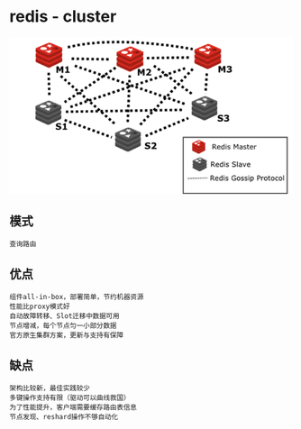 # redis - cluster

![img](res/redis-cluster.png)

## 模式

    查询路由

## 优点

    组件all-in-box，部署简单，节约机器资源  
    性能比proxy模式好  
    自动故障转移、Slot迁移中数据可用  
    节点增减，每个节点匀一小部分数据
    官方原生集群方案，更新与支持有保障  

## 缺点

    架构比较新，最佳实践较少  
    多键操作支持有限（驱动可以曲线救国）  
    为了性能提升，客户端需要缓存路由表信息  
    节点发现、reshard操作不够自动化  
